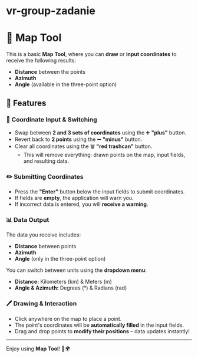 # vr-group-zadanie

# 📍 Map Tool

This is a basic **Map Tool**, where you can **draw** or **input coordinates** to receive the following results:  
- **Distance** between the points  
- **Azimuth**  
- **Angle** (available in the three-point option)  

## 🚀 Features  

### 🔄 Coordinate Input & Switching  
- Swap between **2 and 3 sets of coordinates** using the ➕ **"plus"** button.  
- Revert back to **2 points** using the ➖ **"minus"** button.  
- Clear all coordinates using the 🗑️ **"red trashcan"** button.  
  - This will remove everything: drawn points on the map, input fields, and resulting data.  

### ✏️ Submitting Coordinates  
- Press the **"Enter"** button below the input fields to submit coordinates.  
- If fields are **empty**, the application will warn you.  
- If incorrect data is entered, you will **receive a warning**.  

### 📊 Data Output  
The data you receive includes:  
- **Distance** between points  
- **Azimuth**  
- **Angle** (only in the three-point option)  

You can switch between units using the **dropdown menu**:  
- **Distance:** Kilometers (km) & Meters (m)  
- **Angle & Azimuth:** Degrees (°) & Radians (rad)  

### 🖊️ Drawing & Interaction  
- Click anywhere on the map to place a point.  
- The point's coordinates will be **automatically filled** in the input fields.  
- Drag and drop points to **modify their positions** – data updates instantly!  

---

Enjoy using **Map Tool**! 🚀🌍  
